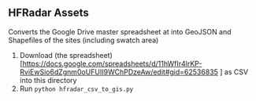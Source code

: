 ## HFRadar Assets

Converts the Google Drive master spreadsheet at into GeoJSON and Shapefiles of the sites (including swatch area)

1. Download (the spreadsheet)[https://docs.google.com/spreadsheets/d/11hWfIr4lrKP-RviEwSio6dZgnm0oUFUII9WChPDzeAw/edit#gid=62536835 ] as CSV into this directory
2. Run `python hfradar_csv_to_gis.py`
